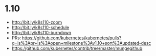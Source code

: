 # 1.10
* http://bit.ly/k8s110-zoom
* http://bit.ly/k8s110-schedule
* http://bit.ly/k8s110-burndown
* PRs: https://github.com/kubernetes/kubernetes/pulls?q=is%3Apr+is%3Aopen+milestone%3Av1.10+sort%3Aupdated-desc
* https://github.com/kubernetes/contrib/tree/master/mungegithub
